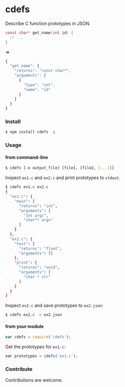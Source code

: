 # cdefs

Describe C function prototypes in JSON.

```c
const char* get_name(int id) {
  // ...
}
```
=>
```javascript
{
  "get_name": {
    "returns": "const char*",
    "arguments": [
      {
        "type": "int",
        "name": "id"
      }
    ]
  }
}
```


### Install

```bash
$ npm install cdefs -g
```

### Usage

#### from command-line

```bash
$ cdefs [-o output_file] [file1, [file2, [...]]]
```

Inspect ```ex1.c``` and ```ex2.c``` and print prototypes to ```stdout```.

```bash
$ cdefs ex1.c ex2.c
{
  "ex1.c": {
    "main": {
      "returns": "int",
      "arguments": [
        "int argc",
        "char** argv"
      ]
    }
  },
  "ex2.c": {
    "test": {
      "returns": "float",
      "arguments": []
    },
    "print": {
      "returns": "void",
      "arguments": [
        "char * str"
      ]
    }
  }
}
```

Inspect ```ex2.c``` and save prototypes to ```ex2.json```:

```bash
$ cdefs ex2.c -o ex2.json
```

#### from your module

```javascript
var cdefs = require('cdefs');
```

Get the prototypes for ```ex1.c```:

```javascript
var prototypes = cdefs('ex1.c');
```

### Contribute

Contributions are welcome.
